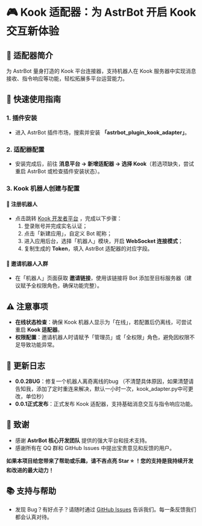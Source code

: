 # 🎮 Kook 适配器：为 AstrBot 开启 Kook 交互新体验  


## 🌟 适配器简介  
为 AstrBot 量身打造的 Kook 平台连接器，支持机器人在 Kook 服务器中实现消息接收、指令响应等功能，轻松拓展多平台运营能力。  


## 🚀 快速使用指南  
### 1. 插件安装  
- 进入 AstrBot 插件市场，搜索并安装 **「astrbot_plugin_kook_adapter」**。  


### 2. 适配器配置  
- 安装完成后，前往 **消息平台 → 新增适配器 → 选择 Kook**（若选项缺失，尝试重启 AstrBot 或检查插件安装状态）。  


### 3. Kook 机器人创建与配置  
#### 🔧 注册机器人  
- 点击跳转 [Kook 开发者平台](https://developer.kookapp.cn/app) ，完成以下步骤：  
  1. 登录账号并完成实名认证；  
  2. 点击「新建应用」，自定义 Bot 昵称；  
  3. 进入应用后台，选择「机器人」模块，开启 **WebSocket 连接模式**；  
  4. 复制生成的 **Token**，填入 AstrBot 适配器的对应字段。  

#### 👥 邀请机器人入群  
- 在「机器人」页面获取 **邀请链接**，使用该链接将 Bot 添加至目标服务器（建议赋予全权限角色，确保功能完整）。  


## ⚠️ 注意事项  
- **在线状态检查**：确保 Kook 机器人显示为「在线」，若配置后仍离线，可尝试重启 **Kook 适配器**。  
- **权限配置**：邀请机器人时请赋予「管理员」或「全权限」角色，避免因权限不足导致功能异常。  


## 📝 更新日志 
- **0.0.2BUG**：修复一个机器人离奇离线的bug
（不清楚具体原因，如果清楚请告知我，添加了定时重连来解决，默认一小时一次，kook_adapter.py中可更改，单位秒）
- **0.0.1正式发布**：正式发布 Kook 适配器，支持基础消息交互与指令响应功能。  


## 🙏 致谢

*   感谢 **AstrBot 核心开发团队** 提供的强大平台和技术支持。
*   感谢所有在 QQ 群和 GitHub Issues 中提出宝贵意见和反馈的用户。

**如果本项目给您带来了帮助或乐趣，请不吝点亮 Star ⭐ ！您的支持是我持续开发和改进的最大动力！**


## 📚 支持与帮助  
- 发现 Bug？有好点子？请随时通过 [GitHub Issues](https://github.com/wuyan1003/astrbot_plugin_kook_adapter/issues) 告诉我们。每一条反馈我们都会认真对待。  
